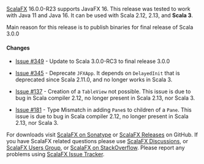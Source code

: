 [ScalaFX][1] 16.0.0-R23 supports JavaFX 16. This release was tested to work with Java 11 and Java 16. It can be used with
Scala 2.12, 2.13, and **Scala 3**.

Main reason for this release is to publish binaries for final release of Scala 3.0.0

#### Changes

* [Issue #349][349] - Update to Scala 3.0.0-RC3 to final release 3.0.0

* [Issue #345][345] - Deprecate `JFXApp`. It depends on `DelayedInit` that is deprecated since Scala 2.11.0, and no
  longer works in Scala 3.

* [Issue #137][137] - Creation of a `TableView` not possible. This issue is due to bug in Scala compiler 2.12, no longer
  present in Scala 2.13, nor Scala 3.

* [Issue #181][181] - Type Mismatch in adding `Pane`s to children of a `Pane`. This issue is due to bug in Scala compiler
  2.12, no longer present in Scala 2.13, nor Scala 3.

For downloads visit [ScalaFX on Sonatype][2] or [ScalaFX Releases][3] on GitHub. If you have ScalaFX related questions
please use [ScalaFX Discussions][6], or [ScalaFX Users Group][5], or [ScalaFX on StackOverflow][7]. Please report any
problems using [ScalaFX Issue Tracker][4].


<!-- Links -->

[1]: http://scalafx.org

[2]: http://search.maven.org/#search&#124;ga&#124;1&#124;scalafx

[3]: https://github.com/scalafx/scalafx/releases

[4]: https://github.com/scalafx/scalafx/issues

[5]: https://groups.google.com/forum/#!forum/scalafx-users

[6]: https://github.com/scalafx/scalafx/discussions

[7]: https://stackoverflow.com/questions/tagged/scalafx

[137]: https://github.com/scalafx/scalafx/issues/137

[181]: https://github.com/scalafx/scalafx/issues/181

[349]: https://github.com/scalafx/scalafx/issues/349

[345]: https://github.com/scalafx/scalafx/issues/345
